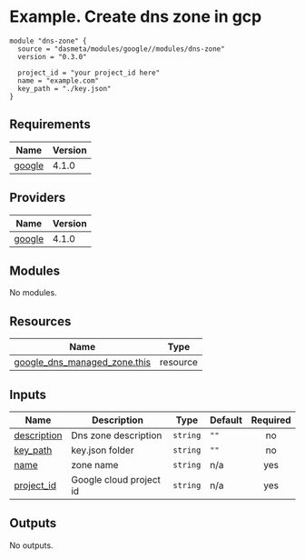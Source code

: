
# Example. Create dns zone in gcp
```
module "dns-zone" {
  source = "dasmeta/modules/google//modules/dns-zone"
  version = "0.3.0"

  project_id = "your project_id here"
  name = "example.com"
  key_path = "./key.json"
}
```

<!-- BEGIN_TF_DOCS -->
## Requirements

| Name | Version |
|------|---------|
| <a name="requirement_google"></a> [google](#requirement\_google) | 4.1.0 |

## Providers

| Name | Version |
|------|---------|
| <a name="provider_google"></a> [google](#provider\_google) | 4.1.0 |

## Modules

No modules.

## Resources

| Name | Type |
|------|------|
| [google_dns_managed_zone.this](https://registry.terraform.io/providers/hashicorp/google/4.1.0/docs/resources/dns_managed_zone) | resource |

## Inputs

| Name | Description | Type | Default | Required |
|------|-------------|------|---------|:--------:|
| <a name="input_description"></a> [description](#input\_description) | Dns zone description | `string` | `""` | no |
| <a name="input_key_path"></a> [key\_path](#input\_key\_path) | key.json folder | `string` | `""` | no |
| <a name="input_name"></a> [name](#input\_name) | zone name | `string` | n/a | yes |
| <a name="input_project_id"></a> [project\_id](#input\_project\_id) | Google cloud project id | `string` | n/a | yes |

## Outputs

No outputs.
<!-- END_TF_DOCS -->